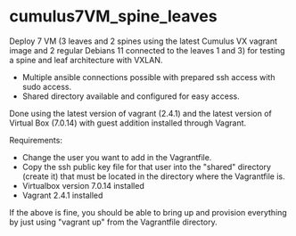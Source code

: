 # cumulus7VM_spine_leaves
Deploy 7 VM (3 leaves and 2 spines using the latest Cumulus VX vagrant image and 2 regular Debians 11 connected to the leaves 1 and 3) for testing a spine and leaf architecture with VXLAN.

* Multiple ansible connections possible with prepared ssh access with sudo access.
* Shared directory available and configured for easy access.

Done using the latest version of vagrant (2.4.1) and the latest version of Virtual Box (7.0.14) with guest addition installed through Vagrant.

Requirements:

* Change the user you want to add in the Vagrantfile.
* Copy the ssh public key file for that user into the "shared" directory (create it) that must be located in the directory where the Vagrantfile is.
* Virtualbox version 7.0.14 installed
* Vagrant 2.4.1 installed

If the above is fine, you should be able to bring up and provision everything by just using "vagrant up" from the Vagrantfile directory.
